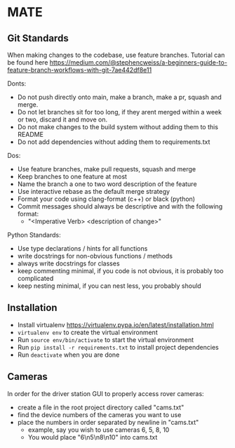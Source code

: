 # MATE

## Git Standards
When making changes to the codebase, use feature branches. Tutorial can be found here https://medium.com/@stephencweiss/a-beginners-guide-to-feature-branch-workflows-with-git-7ae442df8e11

Donts:
- Do not push directly onto main, make a branch, make a pr, squash and merge.
- Do not let branches sit for too long, if they arent merged within a week or two, discard it and move on.
- Do not make changes to the build system without adding them to this README
- Do not add dependencies without adding them to requirements.txt

Dos:
- Use feature branches, make pull requests, squash and merge
- Keep branches to one feature at most
- Name the branch a one to two word description of the feature
- Use interactive rebase as the default merge strategy
- Format your code using clang-format (c++) or black (python)
- Commit messages should always be descriptive and with the following format:
    - "\<Imperative Verb> \<description of change>"

Python Standards:
- Use type declarations / hints for all functions
- write docstrings for non-obvious functions / methods
- always write docstrings for classes
- keep commenting minimal, if you code is not obvious, it is probably too complicated
- keep nesting minimal, if you can nest less, you probably should

## Installation
- Install virtualenv https://virtualenv.pypa.io/en/latest/installation.html
- `virtualenv env` to create the virtual environment
- Run `source env/bin/activate` to start the virtual environment
- Run `pip install -r requirements.txt` to install project dependencies
- Run `deactivate` when you are done


## Cameras
In order for the driver station GUI to properly access rover cameras:
- create a file in the root project directory called "cams.txt"
- find the device numbers of the cameras you want to use
- place the numbers in order separated by newline in "cams.txt"
    - example, say you wish to use cameras 6, 5, 8, 10
    - You would place "6\n5\n8\n10" into cams.txt

